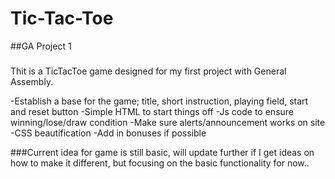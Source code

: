 # Tic-Tac-Toe
##GA Project 1
###
####


Thit is a TicTacToe game designed for my first project with General Assembly.

-Establish a base for the game; title, short instruction, playing field, start and reset button
-Simple HTML to start things off
-Js code to ensure winning/lose/draw condition
-Make sure alerts/announcement works on site
-CSS beautification 
-Add in bonuses if possible

###Current idea for game is still basic, will update further if I get ideas on how to make it different, but focusing on the basic functionality for now..

